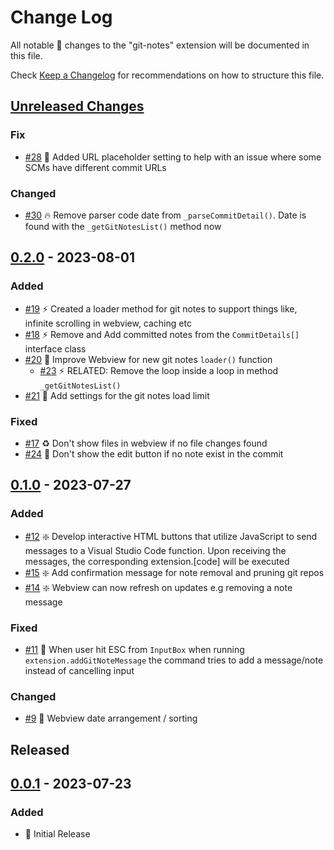 # Change Log

All notable 🔖 changes to the "git-notes" extension will be documented in this file.

Check [Keep a Changelog](http://keepachangelog.com/) for recommendations on how to structure this file.

## [Unreleased Changes]

### Fix

- [#28](https://github.com/jrosco/vscode-git-notes/pull/28) 🍺 Added URL placeholder setting to help with an issue where some SCMs have different commit URLs

### Changed

- [#30](https://github.com/jrosco/vscode-git-notes/pull/30) 🔥 Remove parser code date from `_parseCommitDetail()`. Date is found with the `_getGitNotesList()` method now

## [0.2.0] - 2023-08-01

### Added

- [#19](https://github.com/jrosco/vscode-git-notes/pull/19) ⚡ Created a loader method for git notes to support things like, infinite scrolling in webview, caching etc
- [#18](https://github.com/jrosco/vscode-git-notes/pull/18) ⚡ Remove and Add committed notes from the `CommitDetails[]` interface class
- [#20](https://github.com/jrosco/vscode-git-notes/pull/20) 💄 Improve Webview for new git notes `loader()` function
  - [#23](https://github.com/jrosco/vscode-git-notes/pull/23) ⚡ RELATED: Remove the loop inside a loop in method `_getGitNotesList()`
- [#21](https://github.com/jrosco/vscode-git-notes/pull/21) 🍻 Add settings for the git notes load limit
  
### Fixed

- [#17](https://github.com/jrosco/vscode-git-notes/pull/17) ♻️ Don't show files in webview if no file changes found
- [#24](https://github.com/jrosco/vscode-git-notes/pull/24) 🐛 Don't show the edit button if no note exist in the commit

## [0.1.0] - 2023-07-27

### Added

- [#12](https://github.com/jrosco/vscode-git-notes/pull/12) ❇️ Develop interactive HTML buttons that utilize JavaScript to send messages to a Visual Studio Code function. Upon receiving the messages, the corresponding extension.[code] will be executed
- [#15](https://github.com/jrosco/vscode-git-notes/pull/15) ❇️ Add confirmation message for note removal and pruning git repos
- [#14](https://github.com/jrosco/vscode-git-notes/pull/14) ❇️ Webview can now refresh on updates e.g removing a note message

### Fixed

- [#11](https://github.com/jrosco/vscode-git-notes/pull/11) 🐛 When user hit ESC from `InputBox` when running `extension.addGitNoteMessage` the command tries to add a message/note instead of cancelling input

### Changed

- [#9](https://github.com/jrosco/vscode-git-notes/pull/9) 🍻 Webview date arrangement / sorting

## Released

## [0.0.1] - 2023-07-23

### Added

- 🔖 Initial Release

[Unreleased Changes]: https://github.com/jrosco/vscode-git-notes/compare/0.2.0...HEAD

[0.0.1]: https://github.com/jrosco/vscode-git-notes/compare/a9fdfb1...0.0.1
[0.1.0]: https://github.com/jrosco/vscode-git-notes/compare/0.0.1...0.1.0
[0.2.0]: https://github.com/jrosco/vscode-git-notes/compare/0.1.0...0.2.0
